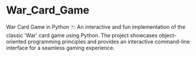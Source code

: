 # War_Card_Game
War Card Game in Python 🃏: An interactive and fun implementation of the classic 'War' card game using Python. The project showcases object-oriented programming principles and provides an interactive command-line interface for a seamless gaming experience.

